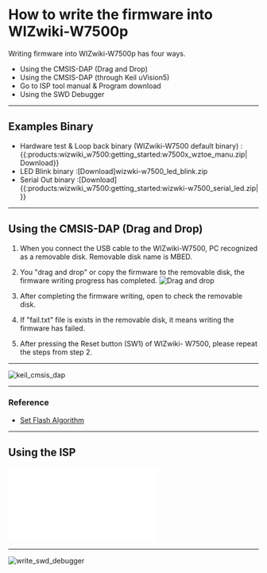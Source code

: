 # How to write the firmware into WIZwiki-W7500p

Writing firmware into WIZwiki-W7500p has four ways.  
 
   * Using the CMSIS-DAP (Drag and Drop)
   * Using the CMSIS-DAP (through Keil uVision5)
   * Go to ISP tool manual & Program download
   * Using the SWD Debugger

-----


## Examples Binary

   * Hardware test & Loop back binary (WIZwiki-W7500 default binary) : {{:products:wizwiki_w7500:getting_started:w7500x_wztoe_manu.zip| Download}}
   * LED Blink binary :[Download]wizwki-w7500_led_blink.zip
   * Serial Out binary :[Download] {{:products:wizwiki_w7500:getting_started:wizwki-w7500_serial_led.zip| }}

-----

## Using the CMSIS-DAP (Drag and Drop)

1. When you connect the USB cable to the WIZwiki-W7500, PC recognized
as a removable disk. Removable disk name is MBED.

2. You "drag and drop" or copy the firmware to the removable disk, the
firmware writing progress has completed. ![Drag and drop](/products/wizwiki_w7500/start_getting_started/drap_n_drop.png)
3. After completing the firmware writing, open to check the removable
disk.

4. If "fail.txt" file is exists in the removable disk, it means writing
the firmware has failed.

5. After pressing the Reset button (SW1) of WIZwiki- W7500, please
repeat the steps from step 2.

-----

![keil\_cmsis\_dap](/page\>products/wizwiki_w7500/start_getting_started/write_firmware/keil_cmsis_dap)

-----


### Reference

 * [Set Flash Algorithm](set_flash_algorithm)

-----


## Using the ISP

![ISP](../../iMCU/W7500/documents/appnote/How_to_use_ISP_tool.md)

-----

![write_swd_debugger](/page\>products/wizwiki_w7500/start_getting_started/write_swd_debugger)
